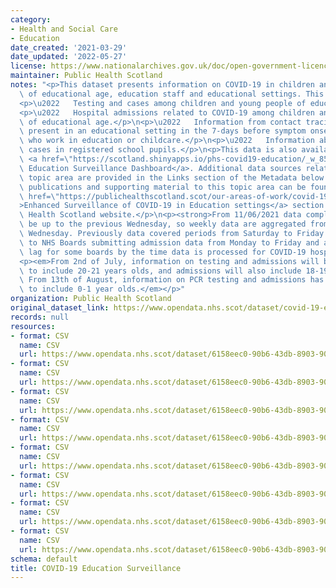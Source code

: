 ```yaml
---
category:
- Health and Social Care
- Education
date_created: '2021-03-29'
date_updated: '2022-05-27'
license: https://www.nationalarchives.gov.uk/doc/open-government-licence/version/3/
maintainer: Public Health Scotland
notes: "<p>This dataset presents information on COVID-19 in children and young people\
  \ of educational age, education staff and educational settings. This includes:</p>\n\
  <p>\u2022   Testing and cases among children and young people of educational age.</p>\n\
  <p>\u2022   Hospital admissions related to COVID-19 among children and young people\
  \ of educational age.</p>\n<p>\u2022   Information from contact tracing on cases\
  \ present in an educational setting in the 7-days before symptom onset, and on cases\
  \ who work in education or childcare.</p>\n<p>\u2022   Information about COVID-19\
  \ cases in registered school pupils.</p>\n<p>This data is also available on the\
  \ <a href=\"https://scotland.shinyapps.io/phs-covid19-education/_w_852fb58e/\">COVID-19\
  \ Education Surveillance Dashboard</a>. Additional data sources relating to this\
  \ topic area are provided in the Links section of the Metadata below. </p>\n<p>All\
  \ publications and supporting material to this topic area can be found on the <a\
  \ href=\"https://publichealthscotland.scot/our-areas-of-work/covid-19/covid-19-data-and-intelligence/enhanced-surveillance-of-covid-19-in-education-settings/\"\
  >Enhanced Surveillance of COVID-19 in Education settings</a> section of the Public\
  \ Health Scotland website.</p>\n<p><strong>From 11/06/2021 data completeness will\
  \ be up to the previous Wednesday, so weekly data are aggregated from Thursday to\
  \ Wednesday. Previously data covered periods from Saturday to Friday. This is due\
  \ to NHS Boards submitting admission data from Monday to Friday and a three day\
  \ lag for some boards by the time data is processed for COVID-19 hospital admission.</strong></p>\n\
  <p><em>From 2nd of July, information on testing and admissions will be extended\
  \ to include 20-21 years olds, and admissions will also include 18-19 year olds.\
  \ From 13th of August, information on PCR testing and admissions has been extended\
  \ to include 0-1 year olds.</em></p>"
organization: Public Health Scotland
original_dataset_link: https://www.opendata.nhs.scot/dataset/covid-19-education-surveillance
records: null
resources:
- format: CSV
  name: CSV
  url: https://www.opendata.nhs.scot/dataset/6158eec0-90b6-43db-8903-901ad2fb1a02/resource/7caee5e0-d1bf-46fa-87e0-bfd7197b315e/download/cases_among_children_data.csv
- format: CSV
  name: CSV
  url: https://www.opendata.nhs.scot/dataset/6158eec0-90b6-43db-8903-901ad2fb1a02/resource/ee094a26-d085-4cc5-ac6c-f3930a7c71c7/download/tests_among_children_data.csv
- format: CSV
  name: CSV
  url: https://www.opendata.nhs.scot/dataset/6158eec0-90b6-43db-8903-901ad2fb1a02/resource/2b631540-1bcf-4d3a-9244-131e1a650051/download/admissions_data.csv
- format: CSV
  name: CSV
  url: https://www.opendata.nhs.scot/dataset/6158eec0-90b6-43db-8903-901ad2fb1a02/resource/0c9428bc-76d0-4420-b05a-9849c1e68372/download/cms_educational_setting_data.csv
- format: CSV
  name: CSV
  url: https://www.opendata.nhs.scot/dataset/6158eec0-90b6-43db-8903-901ad2fb1a02/resource/bf847bab-16fc-4646-8b36-f311a18ff10a/download/cms_occupational_sector_data.csv
- format: CSV
  name: CSV
  url: https://www.opendata.nhs.scot/dataset/6158eec0-90b6-43db-8903-901ad2fb1a02/resource/866f1e8a-ddca-40f7-9437-6959b97e1e97/download/cms_completeness_data.csv
- format: CSV
  name: CSV
  url: https://www.opendata.nhs.scot/dataset/6158eec0-90b6-43db-8903-901ad2fb1a02/resource/d0ae885c-cfbe-4ca2-9bfd-0e385092e003/download/rates_by_age_group.csv
- format: CSV
  name: CSV
  url: https://www.opendata.nhs.scot/dataset/6158eec0-90b6-43db-8903-901ad2fb1a02/resource/b4b602e6-8142-4055-8894-54a23c655f0b/download/schools_data_0_1_2.csv
schema: default
title: COVID-19 Education Surveillance
---
```

